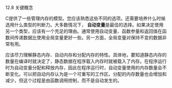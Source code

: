 12.8 关键概念

  C提供了一些管理内存的模型。您应该熟悉这些不同的选项。还需要培养什么时候选用什么类型的判断力。大多数情况下， **自动变量**是最佳的选择。如果决定使用另一个类型，应该有一个充足的理由。通常使用自动变量、函数参量和返回值在函数间传递数据比使用全局变量更好一些。另一方面，全局变量对保持不变的数据非常有用。

  应该尽力理解静态内存、自动内存和分配内存的特性。具体地，要知道静态内存的数量在编译时就决定了，静态数据在程序载入内存时就被载入了内存。在程序运行时为自动变量分配和释放内存，因此在程序运行时，自动变量使用的内存数量会不断变化。可以把自动内存认为是一个可重写的工作区。分配的内存数量也会增加和减少，但这个过程是由函数调用控制，而不是自动发生的。
